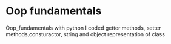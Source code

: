 # Oop fundamentals
Oop_fundamentals with python
I coded getter methods, setter methods,consturactor, string and object representation of class
